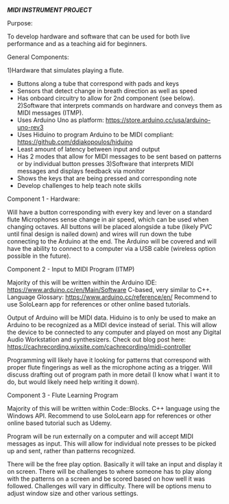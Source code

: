 *****MIDI INSTRUMENT PROJECT*****

Purpose:

To develop hardware and software that can be used for both live performance and as a teaching aid for beginners.

General Components:

1)Hardware that simulates playing a flute.
- Buttons along a tube that correspond with pads and keys
- Sensors that detect change in breath direction as well as speed
- Has onboard circuitry to allow for 2nd component (see below).
2)Software that interprets commands on hardware and conveys them as MIDI messages (ITMP).
- Uses Arduino Uno as platform: https://store.arduino.cc/usa/arduino-uno-rev3
- Uses Hiduino to program Arduino to be MIDI compliant: https://github.com/ddiakopoulos/hiduino
- Least amount of latency between input and output
- Has 2 modes that allow for MIDI messages to be sent based on patterns or by individual button presses
3)Software that interprets MIDI messages and displays feedback via monitor
- Shows the keys that are being pressed and corresponding note
- Develop challenges to help teach note skills

Component 1 - Hardware:

Will have a button corresponding with every key and lever on a standard flute
Microphones sense change in air speed, which can be used when changing octaves.
All buttons will be placed alongside a tube (likely PVC until final design is nailed down) and wires will run down the tube connecting to the Arduino at the end. The Arduino will be covered and will have the ability to connect to a computer via a USB cable (wireless option possible in the future).

Component 2 - Input to MIDI Program (ITMP)

Majority of this will be written within the Arduino IDE: https://www.arduino.cc/en/Main/Software
C-based, very similar to C++. Language Glossary: https://www.arduino.cc/reference/en/
Recommend to use SoloLearn app for references or other online based tutorials.

Output of Arduino will be MIDI data. Hiduino is to only be used to make an Arduino to be recognized as a MIDI device instead of serial. This will allow the device to be connected to any computer and played on most any Digital Audio Workstation and synthesizers. Check out blog post here: https://cachrecording.wixsite.com/cachrecording/midi-controller

Programming will likely have it looking for patterns that correspond with proper flute fingerings as well as the microphone acting as a trigger. Will discuss drafting out of program path in more detail (I know what I want it to do, but would likely need help writing it down).

Component 3 - Flute Learning Program

Majority of this will be written within Code::Blocks.
C++ language using the Windows API.
Recommend to use SoloLearn app for references or other online based tutorial such as Udemy. 

Program will be run externally on a computer and will accept MIDI messages as input. This will allow for individual note presses to be picked up and sent, rather than patterns recognized.

There will be the free play option. Basically it will take an input and display it on screen.
There will be challenges to where someone has to play along with the patterns on a screen and be scored based on how well it was followed. Challenges will vary in difficulty.
There will be options menu to adjust window size and other various settings.